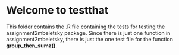 # Welcome to testthat

This folder contains the .R file containing the tests for testing the assignment2mbeletsky package. Since there is just one function in assignment2mbeletsky, there is just the one test file for the function **group_then_sumz()**.
